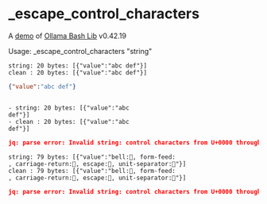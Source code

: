 # _escape_control_characters

A [demo](../README.md#demos) of [Ollama Bash Lib](https://github.com/attogram/ollama-bash-lib) v0.42.19

Usage: _escape_control_characters "string"


```
string: 20 bytes: [{"value":"abc def"}]
clean : 20 bytes: [{"value":"abc def"}]
```
```json
{"value":"abc def"}
```
```

- string: 20 bytes: [{"value":"abc
def"}]
- clean : 20 bytes: [{"value":"abc
def"}]
```
```json
jq: parse error: Invalid string: control characters from U+0000 through U+001F must be escaped at line 2, column 4
```

```
string: 79 bytes: [{"value":"bell:, form-feed:
, carriage-return:, escape:, unit-separator:"}]
clean : 79 bytes: [{"value":"bell:, form-feed:
, carriage-return:, escape:, unit-separator:"}]
```
```json
jq: parse error: Invalid string: control characters from U+0000 through U+001F must be escaped at line 2, column 48
```
